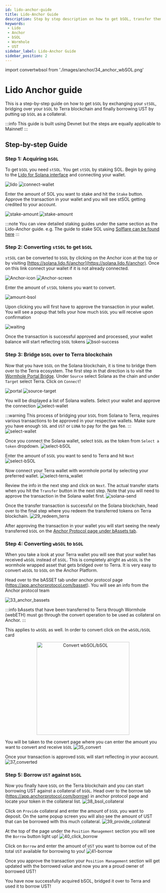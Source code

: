 ```yaml
---
id: lido-anchor-guide
title: Lido-Anchor Guide
description: Step by step description on how to get bSOL, transfer them to Terra and borrow UST
keywords:
 - Lido
 - Anchor
 - bSOL
 - Wormhole
 - UST
sidebar_label: Lido-Anchor Guide
sidebar_position: 2
---
```


import convertwbsol from './images/anchor/34_anchor_wbSOL.png'

# Lido Anchor guide
This is a step-by-step guide on how to get `bSOL` by exchanging your `stSOL`, bridging over your `bSOL` to Terra blockchain and finally borrowing UST by putting up `bSOL` as a collateral.

:::info
This guide is built using Devnet but the steps are equally applicable to Mainnet!
:::


## Step-by-step Guide
### Step 1: Acquiring `bSOL`
To get `bSOL` you need `stSOL`. You get `stSOL` by staking SOL. Begin by going to the [Lido for Solana interface](https://solana.lido.fi/) and connecting your wallet.

![lido](./images/anchor/1_LidoInterface.png)
![connect-wallet](./images/anchor/2_connect_wallet.png)

Enter the amount of SOL you want to stake and hit the `Stake` button. Approve the transaction in your wallet and you will see stSOL getting credited to your account.

![stake-amount](./images/anchor/5_enter_stake_amount.png)
![stake-amount](./images/anchor/9_tx_success.png)

:::note
You can view detailed staking guides under the same section as the Lido-Anchor guide. e.g. The guide to stake SOL using [Solflare can be found here](https://docs.solana.lido.fi/staking/solflare)
:::

### Step 2: Converting `stSOL` to get `bSOL`

`stSOL` can be converted to `bSOL` by clicking on the Anchor icon at the top or by visiting [https://solana.lido.fi/anchor](https://solana.lido.fi/anchor). Once on this link connect your wallet if it is not already connected.

![Anchor-icon](./images/anchor/10_anchor.png)
![Anchor-screen](./images/anchor/11_anchor_screen.png)

Enter the amount of `stSOL` tokens you want to convert.

![amount-bsol](./images/anchor/12_amount_convert.png)

Upon clicking you will first have to approve the transaction in your wallet. You will see a popup that tells your how much `bSOL` you will receive upon confirmation

![waiting](./images/anchor/13_waiting_for_wallet.png)

Once the transaction is successful approved and processed, your wallet balance will start reflecting `bSOL` tokens
![bsol-success](./images/anchor/15_tx_success.png)

### Step 3: Bridge `bSOL` over to Terra blockchain
Now that you have `bSOL` on the Solana blockchain, it is time to bridge them over to the Terra ecosystem. The first step in that direction is to visit the [Wormhole Portal Bridge](https://portalbridge.com/#/transfer). Under `Source` select Solana as the chain and under `Target` select Terra. Click on `Connect`!

![portal](./images/anchor/16_portal.png)
![source-target](./images/anchor/17_choose_terra.png)

You will be displayed a list of Solana wallets. Select your wallet and approve the connection
![select-wallet](./images/anchor/18_select_wallet.png)

:::warning
This process of bridging your `bSOL` from Solana to Terra, requires various transactions to be approved in your respective wallets. Make sure you have enough `SOL` and `UST` or `LUNA` to pay for the gas fee.
::: 
![select-wallet](./images/anchor/19_wallet_selected.png)

Once you connect the Solana wallet, select `bSOL` as the token from `Select a token` dropdown.
![select-bSOL](./images/anchor/20_bSOL_amount.png)

Enter the amount of `bSOL` you want to send to Terra and hit `Next`
![select-bSOL](./images/anchor/22_1_bSOL_amount.png)

Now connect your Terra wallet with wormhole portal by selecting your preferred wallet.
![select-terra_wallet](./images/anchor/23_connect_terra_wallet.png)

Review the info in the next step and click on `Next`. The actual transfer starts when you hit the `Transfer` button in the next step. Note that you will need to approve the transaction in the Solana wallet first.
![solana-send](./images/anchor/25_send_bsol_to_terra.png)

Once the transfer transaction is successful on the Solana blockchain, head over to the final step where you redeem the transferred tokens on Terra blockchain. 
![29_redeem_terra](./images/anchor/29_redeem_terra.png)

After approving the transaction in your wallet you will start seeing the newly transferred `bSOL` on the [Anchor Protocol page under bAssets tab](https://app.anchorprotocol.com/basset).


### Step 4: Converting `wbSOL` to `bSOL`
When you take a look at your Terra wallet you will see that your wallet has received `wbSOL` instead of `bSOL`. This is completely alright as `wbSOL` is the wormhole wrapped asset that gets bridged over to Terra. It is very easy to convert `wbSOL` to `bSOL` on the Anchor Platform.

Head over to the bASSET tab under anchor protocol page (https://app.anchorprotocol.com/basset). You will see an info from the Anchor protocol team

![33_anchor_bassets](./images/anchor/33_anchor_bassets.png)

:::info
bAssets that have been transferred to Terra through Wormhole (webETH) must go through the convert operation to be used as collateral on Anchor.
:::

This applies to `wbSOL` as well. In order to convert click on the `wbSOL/bSOL` card

<p align="center">
    <img src={convertwbsol} alt="Convert wbSOL/bSOL" width="300"/>
</p>

You will be taken to the convert page where you can enter the amount you want to convert and receive `bSOL`
![35_convert](./images/anchor/35_convert.png)

Once your transaction is approved `bSOL` will start reflecting in your account.
![37_converted](./images/anchor/37_converted.png)

### Step 5: Borrow `UST` against `bSOL`

Now you finally have `bSOL` on the Terra blockchain and you can start borrowing UST against a collateral of `bSOL`. Head over to the borrow tab (https://app.anchorprotocol.com/borrow) in anchor protocol page and locate your token in the collateral list.
![38_bsol_collateral](./images/anchor/38_bsol_collateral.png)

Click on `Provide` collateral and enter the amount of `bSOL` you want to deposit. On the same popup screen you will also see the amount of UST that can be borrowed with this much collateral.
![39_provide_collateral](./images/anchor/39_provide_collateral.png)

At the top of the page under the `Position Management` section you will see the `Borrow` button light up! 
![40_click_borrow](./images/anchor/40_click_borrow.png)

Click on `Borrow` and enter the amount of `UST` you want to borrow out of the total `UST` available for borrowing to you!
![41-borrow](./images/anchor/41_borrow.png)

Once you approve the transaction your `Position Management` section will get updated with the borrowed value and now you are a proud owner of borrowed UST!

You have now successfully acquired bSOL, bridged it over to Terra and used it to borrow UST!


